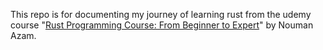 This repo is for documenting my journey of learning rust from the udemy course "[Rust Programming Course: From Beginner to Expert](https://www.udemy.com/course/rust-programming-master-class-from-beginner-to-expert/)" by Nouman Azam.